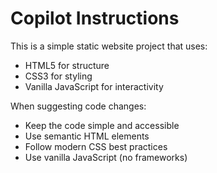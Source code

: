 # Copilot Instructions

This is a simple static website project that uses:
- HTML5 for structure
- CSS3 for styling
- Vanilla JavaScript for interactivity

When suggesting code changes:
- Keep the code simple and accessible
- Use semantic HTML elements
- Follow modern CSS best practices
- Use vanilla JavaScript (no frameworks)
